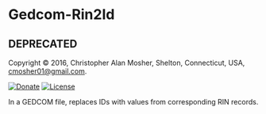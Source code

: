 # Gedcom-Rin2Id

## DEPRECATED

Copyright © 2016, Christopher Alan Mosher, Shelton, Connecticut, USA, <cmosher01@gmail.com>.

[![Donate](https://img.shields.io/badge/Donate-PayPal-green.svg)](https://www.paypal.com/cgi-bin/webscr?cmd=_s-xclick&hosted_button_id=CVSSQ2BWDCKQ2)
[![License](https://img.shields.io/github/license/cmosher01/Gedcom-Rin2Id.svg)](https://www.gnu.org/licenses/gpl.html)

In a GEDCOM file, replaces IDs with values from corresponding RIN records.
